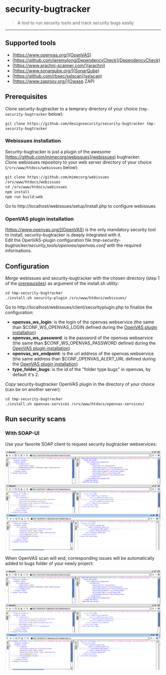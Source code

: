 # security-bugtracker
> A tool to run security tools and track security bugs easily

---

## Supported tools
- [https://www.openvas.org/](OpenVAS)
- [https://github.com/jeremylong/DependencyCheck](DependencyCheck) 
- [https://www.arachni-scanner.com/](arachni)
- [https://www.sonarqube.org/](SonarQube)
- [https://github.com/rbsec/sslscan](sslscan)
- [https://www.zaproxy.org/](Owasp ZAP) 

## Prerequisites

Clone security-bugtracker to a temprary directory of your choice (`tmp-security-bugtracker` below):

```shell
git clone https://github.com/designsecurity/security-bugtracker tmp-security-bugtracker
```

### Webissues installation
Security-bugtracker is just a plugin of the awesome [https://github.com/mimecorg/webissues](webissues) bugtracker.  
Clone webissues repository to your web server directory of your choice (`/srv/www/htdocs/webissues` below):

```shell
git clone https://github.com/mimecorg/webissues /srv/www/htdocs/webissues
cd /srv/www/htdocs/webissues
npm install
npm run build:web
```

Go to http://localhost/webissues/setup/install.php to configure webissues

### OpenVAS plugin installation

[https://www.openvas.org/](OpenVAS) is the only mandatory security tool to install, security-bugtracker is deeply integrated with it.  
Edit the OpenVAS-plugin configuration file *tmp-security-bugtracker/security_tools/openvas/openvas.conf* with the required informations.  

## Configuration

*Merge* webissues and security-bugtracker with the chosen directory (step 1 of the [prerequisites](#prerequisites)) as argument of the install.sh utility:
```shell
cd tmp-security-bugtracker
./install.sh security-plugin /srv/www/htdocs/webissues/
```

Go to http://localhost/webissues/client/securityplugin.php to finalize the configuration:
- **openvas_ws_login**: is the login of the openvas webservice (the same than $CONF_WS_OPENVAS_LOGIN defined during the [OpenVAS plugin installation](#openvas-plugin-installation))
- **openvas_ws_password**: is the password of the openvas webservice (the same than $CONF_WS_OPENVAS_PASSWORD defined during the [OpenVAS plugin installation](#openvas-plugin-installation))
- **openvas_ws_endpoint**: is the url address of the openvas webservice (the same address than $CONF_OPENVAS_ALERT_URL defined during the [OpenVAS plugin installation](#openvas-plugin-installation))
- **type_folder_bugs**: is the id of the "folder type bugs" in openvas, by default it's 2.


*Copy* security-bugtracker OpenVAS plugin in the directory of your choice (can be on another server):
```shell
cd tmp-security-bugtracker
./install.sh openvas-services /srv/www/htdocs/openvas-services/
```

## Run security scans

### With SOAP-UI

Use your favorite SOAP client to request security bugtracker webservices:

![ScreenShot](./soapuidemo.png)

When OpenVAS scan will end, corresponding issues will be automatically added to bugs folder of your newly project:

![ScreenShot](./soapuidemo.png)

